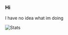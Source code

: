 ### Hi 

I have no idea what im doing

![Stats](https://github-readme-stats.vercel.app/api?username=koxx12-dev&show_icons=true&theme=tokyonight)
